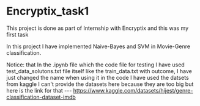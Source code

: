 # Encryptix_task1
This project is done as part of Internship with Encryptix and this was my first task

In this project I have implemented Naive-Bayes and SVM in Movie-Genre classification.

Notice: that In the .ipynb file which the code file for testing I have used test_data_solutons.txt file itself like the train_data.txt with outcome, I have just changed the name when using it in the code
I have used the datsets from kaggle I can't provide the datasets here because they are too big but here is the link for that --- https://www.kaggle.com/datasets/hijest/genre-classification-dataset-imdb
